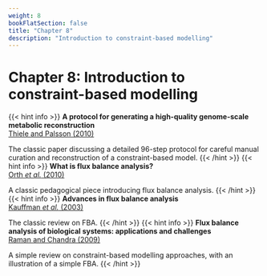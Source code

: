 ```yaml
---
weight: 8
bookFlatSection: false
title: "Chapter 8"
description: "Introduction to constraint-based modelling"
---
```


# Chapter 8: Introduction to constraint-based modelling

{{< hint info >}}
**A protocol for generating a high-quality genome-scale metabolic reconstruction**   
[Thiele and Palsson (2010)](http://doi.org/)

The classic paper discussing a detailed 96-step protocol for careful manual curation and reconstruction of a constraint-based model.
{{< /hint >}}
{{< hint info >}}
**What is flux balance analysis?**   
[Orth _et al._ (2010)](http://doi.org/)

A classic pedagogical piece introducing flux balance analysis.
{{< /hint >}}
{{< hint info >}}
**Advances in flux balance analysis**   
[Kauffman _et al._ (2003)](http://doi.org/)

The classic review on FBA.
{{< /hint >}}
{{< hint info >}}
**Flux balance analysis of biological systems: applications and challenges**   
[Raman and Chandra (2009)](http://doi.org/)

A simple review on constraint-based modelling approaches, with an illustration of a simple FBA.
{{< /hint >}}
